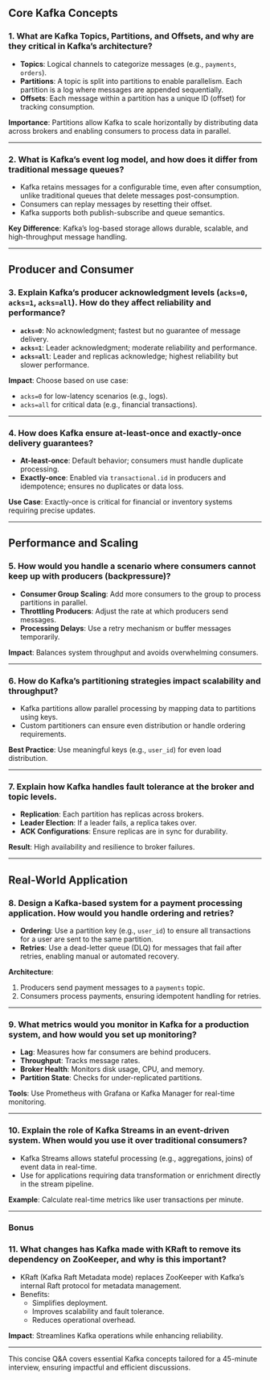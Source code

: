 ## Core Kafka Concepts

### 1. **What are Kafka Topics, Partitions, and Offsets, and why are they critical in Kafka’s architecture?**
- **Topics**: Logical channels to categorize messages (e.g., `payments`, `orders`).
- **Partitions**: A topic is split into partitions to enable parallelism. Each partition is a log where messages are appended sequentially.
- **Offsets**: Each message within a partition has a unique ID (offset) for tracking consumption.

**Importance**: Partitions allow Kafka to scale horizontally by distributing data across brokers and enabling consumers to process data in parallel.

---

### 2. **What is Kafka’s event log model, and how does it differ from traditional message queues?**
- Kafka retains messages for a configurable time, even after consumption, unlike traditional queues that delete messages post-consumption.
- Consumers can replay messages by resetting their offset.
- Kafka supports both publish-subscribe and queue semantics.

**Key Difference**: Kafka’s log-based storage allows durable, scalable, and high-throughput message handling.

---

## Producer and Consumer

### 3. **Explain Kafka’s producer acknowledgment levels (`acks=0`, `acks=1`, `acks=all`). How do they affect reliability and performance?**
- **`acks=0`**: No acknowledgment; fastest but no guarantee of message delivery.
- **`acks=1`**: Leader acknowledgment; moderate reliability and performance.
- **`acks=all`**: Leader and replicas acknowledge; highest reliability but slower performance.

**Impact**: Choose based on use case:
- `acks=0` for low-latency scenarios (e.g., logs).
- `acks=all` for critical data (e.g., financial transactions).

---

### 4. **How does Kafka ensure at-least-once and exactly-once delivery guarantees?**
- **At-least-once**: Default behavior; consumers must handle duplicate processing.
- **Exactly-once**: Enabled via `transactional.id` in producers and idempotence; ensures no duplicates or data loss.

**Use Case**: Exactly-once is critical for financial or inventory systems requiring precise updates.

---

## Performance and Scaling

### 5. **How would you handle a scenario where consumers cannot keep up with producers (backpressure)?**
- **Consumer Group Scaling**: Add more consumers to the group to process partitions in parallel.
- **Throttling Producers**: Adjust the rate at which producers send messages.
- **Processing Delays**: Use a retry mechanism or buffer messages temporarily.

**Impact**: Balances system throughput and avoids overwhelming consumers.

---

### 6. **How do Kafka’s partitioning strategies impact scalability and throughput?**
- Kafka partitions allow parallel processing by mapping data to partitions using keys.
- Custom partitioners can ensure even distribution or handle ordering requirements.

**Best Practice**: Use meaningful keys (e.g., `user_id`) for even load distribution.

---

### 7. **Explain how Kafka handles fault tolerance at the broker and topic levels.**
- **Replication**: Each partition has replicas across brokers.
- **Leader Election**: If a leader fails, a replica takes over.
- **ACK Configurations**: Ensure replicas are in sync for durability.

**Result**: High availability and resilience to broker failures.

---

## Real-World Application

### 8. **Design a Kafka-based system for a payment processing application. How would you handle ordering and retries?**
- **Ordering**: Use a partition key (e.g., `user_id`) to ensure all transactions for a user are sent to the same partition.
- **Retries**: Use a dead-letter queue (DLQ) for messages that fail after retries, enabling manual or automated recovery.

**Architecture**:
1. Producers send payment messages to a `payments` topic.
2. Consumers process payments, ensuring idempotent handling for retries.

---

### 9. **What metrics would you monitor in Kafka for a production system, and how would you set up monitoring?**
- **Lag**: Measures how far consumers are behind producers.
- **Throughput**: Tracks message rates.
- **Broker Health**: Monitors disk usage, CPU, and memory.
- **Partition State**: Checks for under-replicated partitions.

**Tools**: Use Prometheus with Grafana or Kafka Manager for real-time monitoring.

---

### 10. **Explain the role of Kafka Streams in an event-driven system. When would you use it over traditional consumers?**
- Kafka Streams allows stateful processing (e.g., aggregations, joins) of event data in real-time.
- Use for applications requiring data transformation or enrichment directly in the stream pipeline.

**Example**: Calculate real-time metrics like user transactions per minute.

---

### Bonus

### 11. **What changes has Kafka made with KRaft to remove its dependency on ZooKeeper, and why is this important?**
- KRaft (Kafka Raft Metadata mode) replaces ZooKeeper with Kafka’s internal Raft protocol for metadata management.
- Benefits:
  - Simplifies deployment.
  - Improves scalability and fault tolerance.
  - Reduces operational overhead.

**Impact**: Streamlines Kafka operations while enhancing reliability.

---

This concise Q&A covers essential Kafka concepts tailored for a 45-minute interview, ensuring impactful and efficient discussions.
